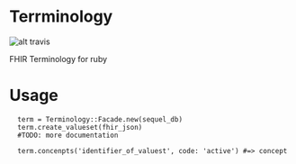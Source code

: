 Terrminology
===============


![alt travis](https://travis-ci.org/hospital-systems/terrminology.png "travis")


FHIR Terminology for ruby


# Usage

```
  term = Terminology::Facade.new(sequel_db)
  term.create_valueset(fhir_json)
  #TODO: more documentation

  term.concenpts('identifier_of_valuest', code: 'active') #=> concept
```


